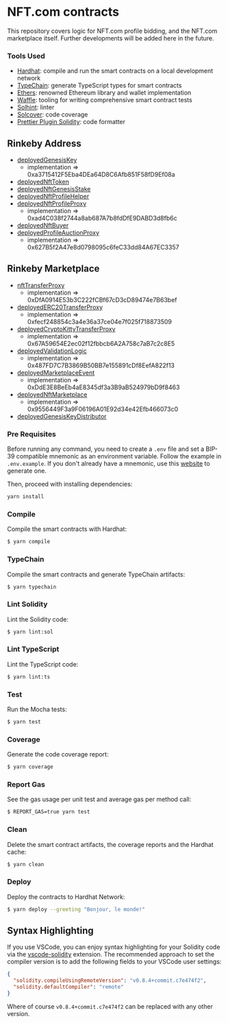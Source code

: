 # NFT.com contracts

This repository covers logic for NFT.com profile bidding, and the NFT.com marketplace itself. Further developments will be added here in the future.

### Tools Used

- [Hardhat](https://github.com/nomiclabs/hardhat): compile and run the smart contracts on a local development network
- [TypeChain](https://github.com/ethereum-ts/TypeChain): generate TypeScript types for smart contracts
- [Ethers](https://github.com/ethers-io/ethers.js/): renowned Ethereum library and wallet implementation
- [Waffle](https://github.com/EthWorks/Waffle): tooling for writing comprehensive smart contract tests
- [Solhint](https://github.com/protofire/solhint): linter
- [Solcover](https://github.com/sc-forks/solidity-coverage): code coverage
- [Prettier Plugin Solidity](https://github.com/prettier-solidity/prettier-plugin-solidity): code formatter

## Rinkeby Address

- [deployedGenesisKey](https://rinkeby.etherscan.io/address/0xAed146B7E487B2d64b51B6D27F75c1f52247050a)
  - implementation => 0xa3715412F5Eba4DEa64D8C6Afb851F58fD9Ef08a
- [deployedNftToken](https://rinkeby.etherscan.io/address/0xFD080f88e4dA08cAA35744b281481cc86b95D287)
- [deployedNftGenesisStake](https://rinkeby.etherscan.io/address/0xaeE6068b3E6F7eA9a12CdA76E2aE8dCf1B31669B)
- [deployedNftProfileHelper](https://rinkeby.etherscan.io/address/0x1F0d2D6710f58E8383A194D647fE8FD20430D73E)
- [deployedNftProfileProxy](https://rinkeby.etherscan.io/address/0x4Defe27b42e870E36BD693Bd7d4514e80272bF1e)
  - implementation => 0xad4C038f2744a8ab687A7b8fdDfE9DABD3d8fb6c
- [deployedNftBuyer](https://rinkeby.etherscan.io/address/0xC47FA495c5DaCd88D7A5D52B8274e251c6609cf5)
- [deployedProfileAuctionProxy](https://rinkeby.etherscan.io/address/0x96c7a4c8babfA1f24f275Ad93a02319E76c395fe)
  - implementation => 0x627B5f2A47e8d0798095c6feC33dd84A67EC3357

## Rinkeby Marketplace

- [nftTransferProxy](https://rinkeby.etherscan.io/address/0x25af0Aca0830088CdD48aCA06143bA82826D7b55)
  - implementation => 0xDfA0914E53b3C222fCBf67cD3cD89474e7B63bef
- [deployedERC20TransferProxy](https://rinkeby.etherscan.io/address/0xaAb1808320B220fc1EEB48Ea4E03Ba44CA5ca3Ea)
  - implementation => 0xfecf248854c3a4e36a37ce04e7f025f718873509
- [deployedCryptoKittyTransferProxy](https://rinkeby.etherscan.io/address/0x9c9D896a63F92D034174205b2ab6288035e313e8)
  - implementation => 0x67A59654E2ec02f12fbbcb6A2A758c7aB7c2c8E5
- [deployedValidationLogic](https://rinkeby.etherscan.io/address/0x54d6c3C9Cefcfa96C9e9e020d456D6FF172807D8)
  - implementation => 0x487FD7C7B3869B50BB7e155891cDf8EefA822f13
- [deployedMarketplaceEvent](https://rinkeby.etherscan.io/address/0x8Bbf505ce08553A4F0083Fc1166195B0cB837Ab7)
  - implementation => 0xDdE3E8BeEb4aE8345df3a3B9aB524979bD9f8463
- [deployedNftMarketplace](https://rinkeby.etherscan.io/address/0xc70090a2d719b4f9BB73084A48900510457d350E)
  - implementation => 0x9556449F3a9F06196A01E92d34e42Efb466073c0
- [deployedGenesisKeyDistributor](https://rinkeby.etherscan.io/address/)

### Pre Requisites

Before running any command, you need to create a `.env` file and set a BIP-39 compatible mnemonic as an environment
variable. Follow the example in `.env.example`. If you don't already have a mnemonic, use this [website](https://iancoleman.io/bip39/) to generate one.

Then, proceed with installing dependencies:

```sh
yarn install
```

### Compile

Compile the smart contracts with Hardhat:

```sh
$ yarn compile
```

### TypeChain

Compile the smart contracts and generate TypeChain artifacts:

```sh
$ yarn typechain
```

### Lint Solidity

Lint the Solidity code:

```sh
$ yarn lint:sol
```

### Lint TypeScript

Lint the TypeScript code:

```sh
$ yarn lint:ts
```

### Test

Run the Mocha tests:

```sh
$ yarn test
```

### Coverage

Generate the code coverage report:

```sh
$ yarn coverage
```

### Report Gas

See the gas usage per unit test and average gas per method call:

```sh
$ REPORT_GAS=true yarn test
```

### Clean

Delete the smart contract artifacts, the coverage reports and the Hardhat cache:

```sh
$ yarn clean
```

### Deploy

Deploy the contracts to Hardhat Network:

```sh
$ yarn deploy --greeting "Bonjour, le monde!"
```

## Syntax Highlighting

If you use VSCode, you can enjoy syntax highlighting for your Solidity code via the
[vscode-solidity](https://github.com/juanfranblanco/vscode-solidity) extension. The recommended approach to set the
compiler version is to add the following fields to your VSCode user settings:

```json
{
  "solidity.compileUsingRemoteVersion": "v0.8.4+commit.c7e474f2",
  "solidity.defaultCompiler": "remote"
}
```

Where of course `v0.8.4+commit.c7e474f2` can be replaced with any other version.
